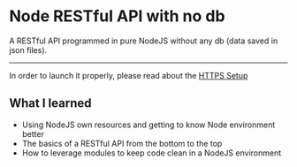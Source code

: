 # Node RESTful API with no db

A RESTful API programmed in pure NodeJS without any db (data saved in json files).

---

In order to launch it properly, please read about the [HTTPS Setup](./app/https/configure.md)

## What I learned

- Using NodeJS own resources and getting to know Node environment better
- The basics of a RESTful API from the bottom to the top
- How to leverage modules to keep code clean in a NodeJS environment
